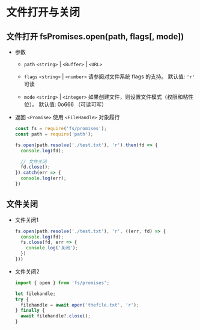 # 文件打开与关闭

## 文件打开 fsPromises.open(path, flags[, mode])

+ 参数

  + `path` `<string>` | `<Buffer>` | `<URL>`

  + `flags` `<string>` | `<number>` 请参阅对文件系统 flags 的支持。 默认值: `'r'` 可读

  + `mode` `<string>` | `<integer>` 如果创建文件，则设置文件模式（权限和粘性位）。 默认值: 0o666 （可读可写）

+ 返回  `<Promise>` 使用 `<FileHandle>` 对象履行

    ```js
    const fs = require('fs/promises');
    const path = require('path');

    fs.open(path.resolve('./test.txt'), 'r').then(fd => {
      console.log(fd);

      // 文件关闭
      fd.close();
    }).catch(err => {
      console.log(err);
    })
    ```

## 文件关闭

+ 文件关闭1

    ```js
    fs.open(path.resolve('./test.txt'), 'r', ((err, fd) => {
      console.log(fd);
      fs.close(fd, err => {
        console.log('关闭');
      })
    }))
    ```

+ 文件关闭2

    ```js
    import { open } from 'fs/promises';

    let filehandle;
    try {
      filehandle = await open('thefile.txt', 'r');
    } finally {
      await filehandle?.close();
    }
    ```
